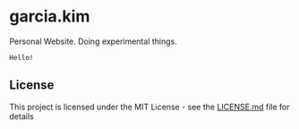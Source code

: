# garcia.kim
Personal Website. Doing experimental things.
```
Hello!
```

## License

This project is licensed under the MIT License - see the [LICENSE.md](LICENSE.md) file for details
